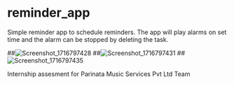 # reminder_app

Simple reminder app to schedule reminders. The app will play alarms on set time and the alarm can be stopped by deleting the task.

##![Screenshot_1716797428](https://github.com/Shellinox/reminder_app/assets/114509764/c80fe0cd-636d-4af3-8db2-266b758fc864)
##![Screenshot_1716797431](https://github.com/Shellinox/reminder_app/assets/114509764/cd4ca244-076e-409d-88a7-c4c5a74eb029)
##![Screenshot_1716797435](https://github.com/Shellinox/reminder_app/assets/114509764/bc71ef32-147a-472f-b390-6b984495c68a)



Internship assesment for Parinata Music Services Pvt Ltd Team

